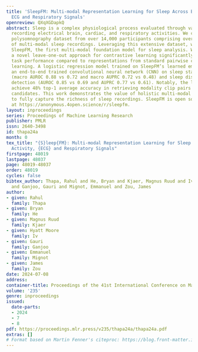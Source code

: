 ```yaml
---
title: 'SleepFM: Multi-modal Representation Learning for Sleep Across Brain Activity,
  ECG and Respiratory Signals'
openreview: QXqXGDapkQ
abstract: Sleep is a complex physiological process evaluated through various modalities
  recording electrical brain, cardiac, and respiratory activities. We curate a large
  polysomnography dataset from over 14,000 participants comprising over 100,000 hours
  of multi-modal sleep recordings. Leveraging this extensive dataset, we developed
  SleepFM, the first multi-modal foundation model for sleep analysis. We show that
  a novel leave-one-out approach for contrastive learning significantly improves downstream
  task performance compared to representations from standard pairwise contrastive
  learning. A logistic regression model trained on SleepFM’s learned embeddings outperforms
  an end-to-end trained convolutional neural network (CNN) on sleep stage classification
  (macro AUROC 0.88 vs 0.72 and macro AUPRC 0.72 vs 0.48) and sleep disordered breathing
  detection (AUROC 0.85 vs 0.69 and AUPRC 0.77 vs 0.61). Notably, the learned embeddings
  achieve 48% top-1 average accuracy in retrieving modality clip pairs from 90,000
  candidates. This work demonstrates the value of holistic multi-modal sleep modeling
  to fully capture the richness of sleep recordings. SleepFM is open source and available
  at https://anonymous.4open.science/r/sleepfm.
layout: inproceedings
series: Proceedings of Machine Learning Research
publisher: PMLR
issn: 2640-3498
id: thapa24a
month: 0
tex_title: "{S}leep{FM}: Multi-modal Representation Learning for Sleep Across Brain
  Activity, {ECG} and Respiratory Signals"
firstpage: 48019
lastpage: 48037
page: 48019-48037
order: 48019
cycles: false
bibtex_author: Thapa, Rahul and He, Bryan and Kjaer, Magnus Ruud and Iv, Hyatt Moore
  and Ganjoo, Gauri and Mignot, Emmanuel and Zou, James
author:
- given: Rahul
  family: Thapa
- given: Bryan
  family: He
- given: Magnus Ruud
  family: Kjaer
- given: Hyatt Moore
  family: Iv
- given: Gauri
  family: Ganjoo
- given: Emmanuel
  family: Mignot
- given: James
  family: Zou
date: 2024-07-08
address:
container-title: Proceedings of the 41st International Conference on Machine Learning
volume: '235'
genre: inproceedings
issued:
  date-parts:
  - 2024
  - 7
  - 8
pdf: https://proceedings.mlr.press/v235/thapa24a/thapa24a.pdf
extras: []
# Format based on Martin Fenner's citeproc: https://blog.front-matter.io/posts/citeproc-yaml-for-bibliographies/
---
```


